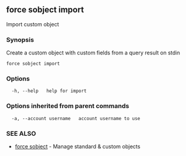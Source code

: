 ## force sobject import

Import custom object

### Synopsis

Create a custom object with custom fields from a query result on stdin

```
force sobject import
```

### Options

```
  -h, --help   help for import
```

### Options inherited from parent commands

```
  -a, --account username   account username to use
```

### SEE ALSO

* [force sobject](force_sobject.md)	 - Manage standard & custom objects

